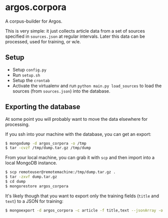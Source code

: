 # argos.corpora
A corpus-builder for Argos.

This is very simple: it just collects article data from a set of sources
specified in `sources.json` at regular intervals. Later this data can be
processed, used for training, or w/e.

## Setup
* Setup `config.py`
* Run `setup.sh`
* Setup the `crontab`
* Activate the virtualenv and run `python main.py load_sources` to load
the sources (from `sources.json`) into the database.

## Exporting the database
At some point you will probably want to move the data elsewhere for
processing.

If you ssh into your machine with the database, you can get an export:
```bash
$ mongodump -d argos_corpora -o /tmp
$ tar -cvzf /tmp/dump.tar.gz /tmp/dump
```

From your local machine, you can grab it with `scp`
and then import into a local MongoDB instance.
```bash
$ scp remoteuser@remotemachine:/tmp/dump.tar.gz .
$ tar -zxvf dump.tar.gz
$ cd dump
$ mongorestore argos_corpora
```

It's likely though that you want to export only the training fields
(`title` and `text`) to a JSON for training:
```bash
$ mongoexport -d argos_corpora -c article -f title,text --jsonArray -o articles.json
```